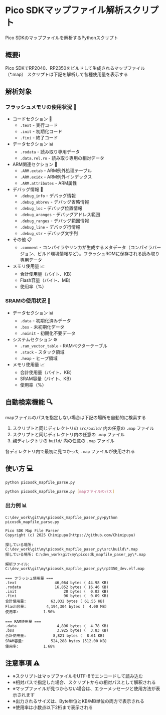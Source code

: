 # Pico SDKマップファイル解析スクリプト

Pico SDKのマップファイルを解析するPythonスクリプト

## 概要ℹ️

Pico SDKでRP2040、RP2350をビルドして生成されるマップファイル（*.map）
スクリプトは下記を解析して各種使用量を表示する

## 解析対象

### フラッシュメモリの使用状況 💾
- コードセクション 📝
  - `.text` - 実行コード
  - `.init` - 初期化コード
  - `.fini` - 終了コード
- データセクション 📊
  - `.rodata` - 読み取り専用データ
  - `.data.rel.ro` - 読み取り専用の相対データ
- ARM関連セクション 🔧
  - `.ARM.extab` - ARM例外処理テーブル
  - `.ARM.exidx` - ARM例外インデックス
  - `.ARM.attributes` - ARM属性
- デバッグ情報 🐛
  - `.debug_info` - デバッグ情報
  - `.debug_abbrev` - デバッグ省略情報
  - `.debug_loc` - デバッグ位置情報
  - `.debug_aranges` - デバッグアドレス範囲
  - `.debug_ranges` - デバッグ範囲情報
  - `.debug_line` - デバッグ行情報
  - `.debug_str` - デバッグ文字列
- その他 📋
  - `.comment` - コンパイラやリンカが生成するメタデータ（コンパイラバージョン、ビルド環境情報など）。フラッシュROMに保存される読み取り専用データ
- メモリ使用量 📈
  - 合計使用量（バイト、KB）
  - Flash容量（バイト、MB）
  - 使用率（%）

### SRAMの使用状況 🧠
- データセクション 📊
  - `.data` - 初期化済みデータ
  - `.bss` - 未初期化データ
  - `.noinit` - 初期化不要データ
- システムセクション ⚙️
  - `.ram_vector_table` - RAMベクターテーブル
  - `.stack` - スタック領域
  - `.heap` - ヒープ領域
- メモリ使用量 📈
  - 合計使用量（バイト、KB）
  - SRAM容量（バイト、KB）
  - 使用率（%）

## 自動検索機能 🔍

mapファイルのパスを指定しない場合は下記の場所を自動的に検索する

1. スクリプトと同じディレクトリの `src/build/` 内の任意の `.map` ファイル
2. スクリプトと同じディレクトリ内の任意の `.map` ファイル
3. 親ディレクトリの `build/` 内の任意の `.map` ファイル

各ディレクトリ内で最初に見つかった `.map` ファイルが使用される

## 使い方 💻

```bash
python picosdk_mapfile_parse.py
```

```bash
python picosdk_mapfile_parse.py [mapファイルのパス]
```

### 出力例 📊

```shell
C:\dev_work\git\my\picosdk_mapfile_paser_py>python picosdk_mapfile_parse.py

Pico SDK Map File Parser
Copyright (c) 2025 Chimipupu(https://github.com/Chimipupu)

探している場所: C:\dev_work\git\my\picosdk_mapfile_paser_py\src\build\*.map
探している場所: C:\dev_work\git\my\picosdk_mapfile_paser_py\*.map

解析ファイル: C:\dev_work\git\my\picosdk_mapfile_paser_py\rp2350_dev.elf.map

=== フラッシュ使用量 ===
.text                 46,064 bytes ( 44.98 KB)
.rodata               16,852 bytes ( 16.46 KB)
.init                     20 bytes (  0.02 KB)
.fini                     96 bytes (  0.09 KB)
合計使用量:           63,032 bytes ( 61.55 KB)
Flash容量:         4,194,304 bytes (  4.00 MB)
使用率:           1.50%

=== RAM使用量 ===
.data                  4,896 bytes (  4.78 KB)
.bss                   3,925 bytes (  3.83 KB)
合計使用量:            8,821 bytes (  8.61 KB)
SRAM容量:            524,288 bytes (512.00 KB)
使用率:           1.68%
```

## 注意事項 ⚠️

- ※スクリプトはマップファイルをUTF-8でエンコードして読み込む
- ※相対パスで指定した場合、スクリプトからの相対パスとして解釈される
- ※マップファイルが見つからない場合は、エラーメッセージと使用方法が表示されます
- ※出力されるサイズは、Byte単位とKB/MB単位の両方で表示される
- ※使用率は小数点以下2桁まで表示される
